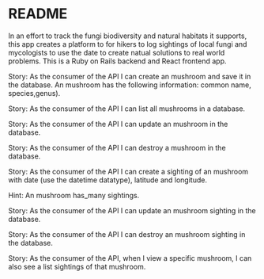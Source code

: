 # README

In an effort to track the fungi biodiversity and natural habitats it supports, this app creates a platform to for hikers to log sightings of local fungi and mycologists to use the date to create natual solutions to real world problems. This is a Ruby on Rails backend and React frontend app.

Story: As the consumer of the API I can create an mushroom and save it in the database. An mushroom has the following information: common name, species,genus).

Story: As the consumer of the API I can list all mushrooms in a database.

Story: As the consumer of the API I can update an mushroom in the database.

Story: As the consumer of the API I can destroy a mushroom in the database.

Story: As the consumer of the API I can create a sighting of an mushroom with date (use the datetime datatype), latitude and longitude.

Hint: An mushroom has_many sightings.

Story: As the consumer of the API I can update an mushroom sighting in the database.

Story: As the consumer of the API I can destroy an mushroom sighting in the database.

Story: As the consumer of the API, when I view a specific mushroom, I can also see a list sightings of that mushroom.